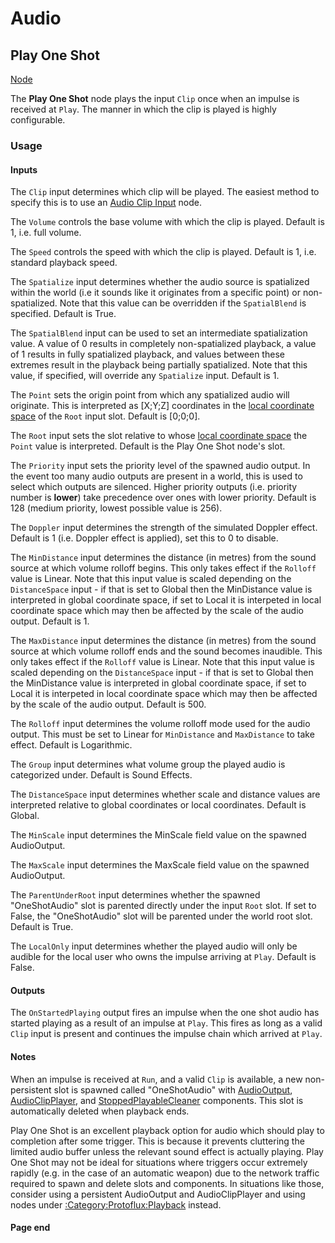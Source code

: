 # Audio

<!-- panels:start -->
<!-- div:title-panel -->
## Play One Shot

<!-- div:right-panel -->
[Node](-/protoflux/_template/nodes/Root/Audio/README.md#ProtoFlux.Runtimes.Execution.Nodes.FrooxEngine.Audio.PlayOneShot ':include')

<!-- div:left-panel -->
The **Play One Shot** node plays the input `Clip` once when an impulse is received at `Play`. The manner in which the clip is played is highly configurable.

### Usage

#### Inputs

The `Clip` input determines which clip will be played. The easiest method to specify this is to use an [Audio Clip Input](Audio_Clip_Input_(Protoflux_node) "wikilink") node.

The `Volume` controls the base volume with which the clip is played. Default is 1, i.e. full volume.

The `Speed` controls the speed with which the clip is played. Default is 1, i.e. standard playback speed.

The `Spatialize` input determines whether the audio source is spatialized within the world (i.e it sounds like it originates from a specific point) or non-spatialized. Note that this value can be overridden if the `SpatialBlend` is specified. Default is True.

The `SpatialBlend` input can be used to set an intermediate spatialization value. A value of 0 results in completely non-spatialized playback, a value of 1 results in fully spatialized playback, and values between these extremes result in the playback being partially spatialized. Note that this value, if specified, will override any `Spatialize` input. Default is 1.

The `Point` sets the origin point from which any spatialized audio will originate. This is interpreted as \[X;Y;Z\] coordinates in the [local coordinate space](Coordinate_spaces#Global_vs._Local "wikilink") of the `Root` input slot. Default is \[0;0;0\].

The `Root` input sets the slot relative to whose [local coordinate space](Coordinate_spaces#Global_vs._Local "wikilink") the `Point` value is interpreted. Default is the Play One Shot node's slot.

The `Priority` input sets the priority level of the spawned audio output. In the event too many audio outputs are present in a world, this is used to select which outputs are silenced. Higher priority outputs (i.e. priority number is **lower**) take precedence over ones with lower priority. Default is 128 (medium priority, lowest possible value is 256).

The `Doppler` input determines the strength of the simulated Doppler effect. Default is 1 (i.e. Doppler effect is applied), set this to 0 to disable.

The `MinDistance` input determines the distance (in metres) from the sound source at which volume rolloff begins. This only takes effect if the `Rolloff` value is Linear. Note that this input value is scaled depending on the `DistanceSpace` input - if that is set to Global then the MinDistance value is interpreted in global coordinate space, if set to Local it is interpeted in local coordinate space which may then be affected by the scale of the audio output. Default is 1.

The `MaxDistance` input determines the distance (in metres) from the sound source at which volume rolloff ends and the sound becomes inaudible. This only takes effect if the `Rolloff` value is Linear. Note that this input value is scaled depending on the `DistanceSpace` input - if that is set to Global then the MinDistance value is interpreted in global coordinate space, if set to Local it is interpeted in local coordinate space which may then be affected by the scale of the audio output. Default is 500.

The `Rolloff` input determines the volume rolloff mode used for the audio output. This must be set to Linear for `MinDistance` and `MaxDistance` to take effect. Default is Logarithmic.

The `Group` input determines what volume group the played audio is categorized under. Default is Sound Effects.

The `DistanceSpace` input determines whether scale and distance values are interpreted relative to global coordinates or local coordinates. Default is Global.

The `MinScale` input determines the MinScale field value on the spawned AudioOutput.

The `MaxScale` input determines the MaxScale field value on the spawned AudioOutput.

The `ParentUnderRoot` input determines whether the spawned "OneShotAudio" slot is parented directly under the input `Root` slot. If set to False, the "OneShotAudio" slot will be parented under the world root slot. Default is True.

The `LocalOnly` input determines whether the played audio will only be audible for the local user who owns the impulse arriving at `Play`. Default is False.

#### Outputs

The `OnStartedPlaying` output fires an impulse when the one shot audio has started playing as a result of an impulse at `Play`. This fires as long as a valid `Clip` input is present and continues the impulse chain which arrived at `Play`.

#### Notes

When an impulse is received at `Run`, and a valid `Clip` is available, a new non-persistent slot is spawned called "OneShotAudio" with [AudioOutput](AudioOutput_(Component) "wikilink"), [AudioClipPlayer](AudioClipPlayer_(Component) "wikilink"), and [StoppedPlayableCleaner](StoppedPlayableCleaner_(Component) "wikilink") components. This slot is automatically deleted when playback ends.

Play One Shot is an excellent playback option for audio which should play to completion after some trigger. This is because it prevents cluttering the limited audio buffer unless the relevant sound effect is actually playing. Play One Shot may not be ideal for situations where triggers occur extremely rapidly (e.g. in the case of an automatic weapon) due to the network traffic required to spawn and delete slots and components. In situations like those, consider using a persistent AudioOutput and AudioClipPlayer and using nodes under [:Category:Protoflux:Playback](:Category:Protoflux:Playback "wikilink") instead.
<!-- panels:end -->

#### Page end
